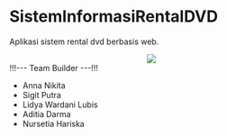 # SistemInformasiRentalDVD
Aplikasi sistem rental dvd berbasis web.
<div style='text-align:center;'>
<img src='http://www.indonesiayp.com/img/id/j/1524588265-50-pixelkreatif.jpg'>
  </div>
!!!--- Team Builder ---!!!
<ul>
  <li>Anna Nikita</li>
  <li>Sigit Putra</li>
  <li>Lidya Wardani Lubis</li>
  <li>Aditia Darma</i>
  <li>Nursetia Hariska</i>
</ul>
  
